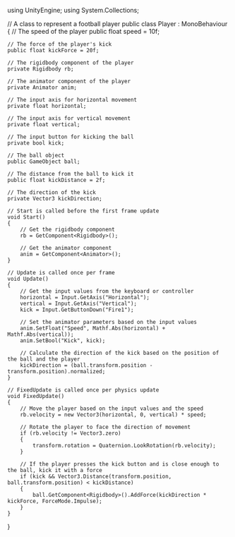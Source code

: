 using UnityEngine;
using System.Collections;

// A class to represent a football player
public class Player : MonoBehaviour
{
    // The speed of the player
    public float speed = 10f;

    // The force of the player's kick
    public float kickForce = 20f;

    // The rigidbody component of the player
    private Rigidbody rb;

    // The animator component of the player
    private Animator anim;

    // The input axis for horizontal movement
    private float horizontal;

    // The input axis for vertical movement
    private float vertical;

    // The input button for kicking the ball
    private bool kick;

    // The ball object
    public GameObject ball;

    // The distance from the ball to kick it
    public float kickDistance = 2f;

    // The direction of the kick
    private Vector3 kickDirection;

    // Start is called before the first frame update
    void Start()
    {
        // Get the rigidbody component
        rb = GetComponent<Rigidbody>();

        // Get the animator component
        anim = GetComponent<Animator>();
    }

    // Update is called once per frame
    void Update()
    {
        // Get the input values from the keyboard or controller
        horizontal = Input.GetAxis("Horizontal");
        vertical = Input.GetAxis("Vertical");
        kick = Input.GetButtonDown("Fire1");

        // Set the animator parameters based on the input values
        anim.SetFloat("Speed", Mathf.Abs(horizontal) + Mathf.Abs(vertical));
        anim.SetBool("Kick", kick);

        // Calculate the direction of the kick based on the position of the ball and the player
        kickDirection = (ball.transform.position - transform.position).normalized;
    }

    // FixedUpdate is called once per physics update
    void FixedUpdate()
    {
        // Move the player based on the input values and the speed
        rb.velocity = new Vector3(horizontal, 0, vertical) * speed;

        // Rotate the player to face the direction of movement
        if (rb.velocity != Vector3.zero)
        {
            transform.rotation = Quaternion.LookRotation(rb.velocity);
        }

        // If the player presses the kick button and is close enough to the ball, kick it with a force
        if (kick && Vector3.Distance(transform.position, ball.transform.position) < kickDistance)
        {
            ball.GetComponent<Rigidbody>().AddForce(kickDirection * kickForce, ForceMode.Impulse);
        }
    }
}
